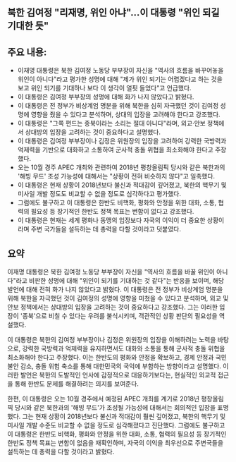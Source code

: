## 북한 김여정 "리재명, 위인 아냐"...이 대통령 "위인 되길 기대한 듯"

## 주요 내용:
*   이재명 대통령은 북한 김여정 노동당 부부장이 자신을 "역사의 흐름을 바꾸어놓을 위인이 아니다"라고 평가한 성명에 대해 "제가 위인 되기는 어렵겠다고 하는 것을 보고 위인 되기를 기대하나 보다 이 생각이 얼핏 들었다"고 언급했다.
*   이 대통령은 김여정 부부장의 성명에 대해 화가 나지 않았다고 밝혔다.
*   이 대통령은 전 정부가 비상계엄 명분을 위해 북한을 심히 자극했던 것이 김여정 성명에 영향을 줬을 수 있다고 분석하며, 상대의 입장을 고려해야 한다고 강조했다.
*   이 대통령은 "그쪽 편드는 종북이라는 소리는 절대 아니다"라며, 외교·안보 정책에서 상대방의 입장을 고려하는 것이 중요하다고 설명했다.
*   이 대통령은 김여정 부부장이나 김정은 위원장의 입장을 고려하여 강력한 국방력과 억제력을 기반으로 대화하고 소통하여 군사적 충돌 위협을 최소화해야 한다고 주장했다.
*   오는 10월 경주 APEC 개최와 관련하여 2018년 평창올림픽 당시와 같은 북한과의 '해빙 무드' 조성 가능성에 대해서는 "상황이 전혀 비슷하지 않다"고 일축했다.
*   이 대통령은 현재 상황이 2018년보다 불신과 적대감이 깊어졌고, 북한의 핵무기 및 미사일 개발 정도도 비교할 수 없을 정도로 심각하다고 평가했다.
*   그럼에도 불구하고 이 대통령은 한반도 비핵화, 평화와 안정을 위한 대화, 소통, 협력의 필요성 등 장기적인 한반도 정책 목표는 변함이 없다고 강조했다.
*   이 대통령은 현재는 세계 평화나 동맹의 입장보다 자국의 이익이 더 중요한 상황이라며 주변 국가들을 설득하는 데 총력을 다할 것이라고 덧붙였다.

## 요약
이재명 대통령은 북한 김여정 노동당 부부장이 자신을 "역사의 흐름을 바꿀 위인이 아니다"라고 비판한 성명에 대해 "위인이 되기를 기대하는 것 같다"는 반응을 보이며, 해당 발언에 대해 전혀 화가 나지 않았다고 밝혔다. 이 대통령은 전 정부가 비상계엄 명분을 위해 북한을 자극했던 것이 김여정의 성명에 영향을 미쳤을 수 있다고 분석하며, 외교 및 안보 정책에서는 상대방의 입장을 고려하는 것이 중요하다고 강조했다. 그는 이러한 입장이 '종북'으로 비칠 수 있다는 우려를 불식시키며, 객관적인 상황 판단의 필요성을 역설했다.

이 대통령은 북한의 김여정 부부장이나 김정은 위원장의 입장을 이해하려는 노력을 바탕으로, 강력한 국방력과 억제력을 유지하면서도 대화와 소통을 통해 군사적 충돌 위협을 최소화해야 한다고 주장했다. 이는 한반도의 평화와 안정을 확보하고, 경제 안정과 국민 불안 감소, 충돌 위험 축소를 통해 대한민국의 국익에 부합하는 방향이라고 설명했다. 이러한 발언은 북한의 도발적인 언사에 감정적으로 대응하기보다는, 현실적인 외교적 접근을 통해 한반도 문제를 해결하려는 의지를 보여준다.

한편, 이 대통령은 오는 10월 경주에서 예정된 APEC 개최를 계기로 2018년 평창올림픽 당시와 같은 북한과의 '해빙 무드'가 조성될 가능성에 대해서는 회의적인 입장을 표명했다. 그는 현재 상황이 2018년보다 불신과 적대감이 훨씬 깊어졌고, 북한의 핵무기 및 미사일 개발 수준도 비교할 수 없을 정도로 심각해졌다고 진단했다. 그럼에도 불구하고 이 대통령은 한반도 비핵화, 평화와 안정을 위한 대화, 소통, 협력의 필요성 등 장기적인 한반도 정책 목표는 변함이 없음을 재확인하며, 자국의 이익을 최우선으로 주변국들을 설득하는 데 총력을 다할 것이라고 밝혔다.